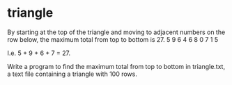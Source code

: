 triangle
========

By starting at the top of the triangle and moving to adjacent numbers on the row below, 
the maximum total from top to bottom is 27.
        5
      9  6
    4   6  8
  0   7  1   5

I.e. 5 + 9 + 6 + 7 = 27.

Write a program to find the maximum total from top to bottom in triangle.txt, 
a text file containing a triangle with 100 rows.
